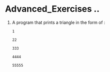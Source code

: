 # Advanced_Exercises ..

1.  A program that prints a triangle in the form of :

        1

        22

        333

        4444

        55555
